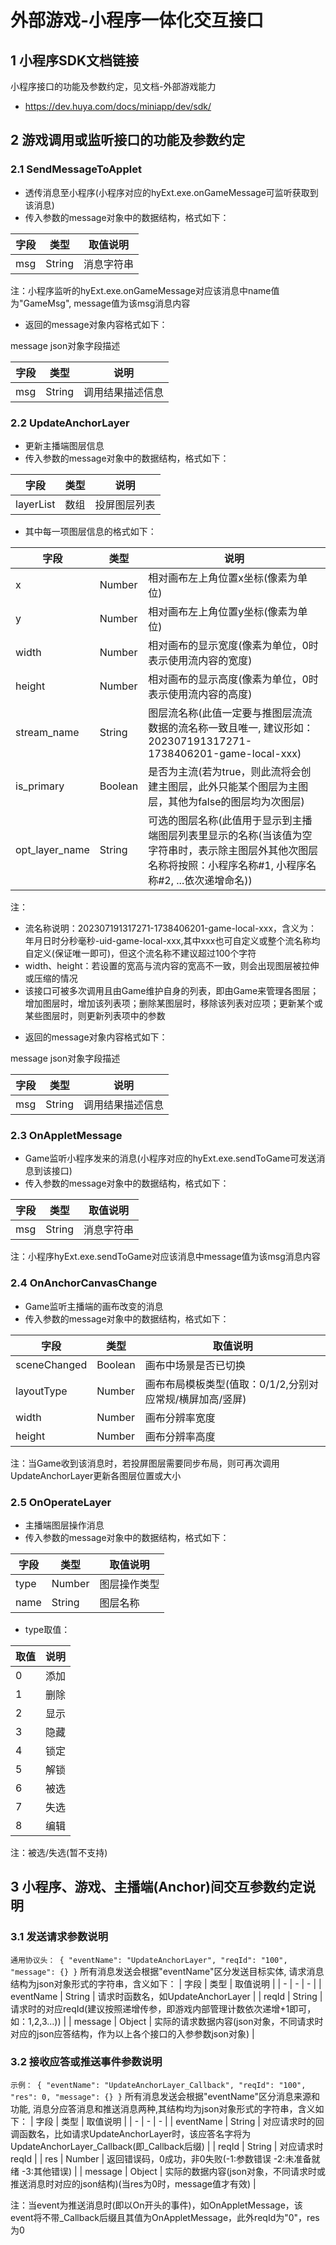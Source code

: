 # 外部游戏-小程序一体化交互接口

## 1 小程序SDK文档链接
小程序接口的功能及参数约定，见文档-外部游戏能力
* https://dev.huya.com/docs/miniapp/dev/sdk/

## 2 游戏调用或监听接口的功能及参数约定
### 2.1 SendMessageToApplet
* 透传消息至小程序(小程序对应的hyExt.exe.onGameMessage可监听获取到该消息)
* 传入参数的message对象中的数据结构，格式如下：

| 字段 | 类型 | 取值说明 |
| - | - | - |
| msg | String | 消息字符串 |

注：小程序监听的hyExt.exe.onGameMessage对应该消息中name值为"GameMsg", message值为该msg消息内容

* 返回的message对象内容格式如下：

message json对象字段描述

| 字段 | 类型 | 说明 |
| - | - | - |
| msg | String | 调用结果描述信息 |

### 2.2 UpdateAnchorLayer
* 更新主播端图层信息
* 传入参数的message对象中的数据结构，格式如下：
  
| 字段 | 类型 | 说明 |
| - | - | - |
| layerList | 数组 | 投屏图层列表 |

* 其中每一项图层信息的格式如下：

| 字段 | 类型 | 说明 |
| - | - | - |
| x | Number | 相对画布左上角位置x坐标(像素为单位) |
| y | Number | 相对画布左上角位置y坐标(像素为单位) |
| width | Number | 相对画布的显示宽度(像素为单位，0时表示使用流内容的宽度) |
| height | Number | 相对画布的显示高度(像素为单位，0时表示使用流内容的高度) |
| stream_name | String | 图层流名称(此值一定要与推图层流流数据的流名称一致且唯一, 建议形如：202307191317271-1738406201-game-local-xxx) |
| is_primary | Boolean | 是否为主流(若为true，则此流将会创建主图层，此外只能某个图层为主图层，其他为false的图层均为次图层) |
| opt_layer_name | String | 可选的图层名称(此值用于显示到主播端图层列表里显示的名称(当该值为空字符串时，表示除主图层外其他次图层名称将按照：小程序名称#1, 小程序名称#2, ...依次递增命名)) |

注：
- 流名称说明：202307191317271-1738406201-game-local-xxx，含义为：年月日时分秒毫秒-uid-game-local-xxx,其中xxx也可自定义或整个流名称均自定义(保证唯一即可)，但这个流名称不建议超过100个字符
- width、height：若设置的宽高与流内容的宽高不一致，则会出现图层被拉伸或压缩的情况
- 该接口可被多次调用且由Game维护自身的列表，即由Game来管理各图层；增加图层时，增加该列表项；删除某图层时，移除该列表对应项；更新某个或某些图层时，则更新列表项中的参数

* 返回的message对象内容格式如下：

message json对象字段描述

| 字段 | 类型 | 说明 |
| - | - | - |
| msg | String | 调用结果描述信息 |

### 2.3 OnAppletMessage
* Game监听小程序发来的消息(小程序对应的hyExt.exe.sendToGame可发送消息到该接口)
* 传入参数的message对象中的数据结构，格式如下：

| 字段 | 类型 | 取值说明 |
| - | - | - |
| msg | String | 消息字符串 |

注：小程序hyExt.exe.sendToGame对应该消息中message值为该msg消息内容

### 2.4 OnAnchorCanvasChange
* Game监听主播端的画布改变的消息
* 传入参数的message对象中的数据结构，格式如下：

| 字段 | 类型 | 取值说明 |
| - | - | - |
| sceneChanged | Boolean | 画布中场景是否已切换 |
| layoutType | Number | 画布布局模板类型(值取：0/1/2,分别对应常规/横屏加高/竖屏) |
| width | Number | 画布分辨率宽度 |
| height | Number | 画布分辨率高度 |

注：当Game收到该消息时，若投屏图层需要同步布局，则可再次调用UpdateAnchorLayer更新各图层位置或大小

### 2.5 OnOperateLayer
* 主播端图层操作消息
* 传入参数的message对象中的数据结构，格式如下：

| 字段 | 类型 | 取值说明 |
| - | - | - |
| type | Number | 图层操作类型 |
| name | String | 图层名称 |

* type取值：
  
| 取值 | 说明 |
| - | - |
| 0 | 添加 |
| 1 | 删除 |
| 2 | 显示 |
| 3 | 隐藏 |
| 4 | 锁定 |
| 5 | 解锁 |
| 6 | 被选 |
| 7 | 失选 |
| 8 | 编辑 |

注：被选/失选(暂不支持)

## 3 小程序、游戏、主播端(Anchor)间交互参数约定说明
### 3.1 发送请求参数说明
`
通用协议头：
{
	"eventName": "UpdateAnchorLayer",
  "reqId": "100",
	"message": {}
}
`
所有消息发送会根据"eventName"区分发送目标实体, 请求消息结构为json对象形式的字符串，含义如下：
| 字段 | 类型 | 取值说明 |
| - | - | - |
| eventName | String | 请求时函数名，如UpdateAnchorLayer |
| reqId | String | 请求时的对应reqId(建议按照递增传参，即游戏内部管理计数依次递增+1即可， 如：1,2,3...)) |
| message | Object | 实际的请求数据内容(json对象，不同请求时对应的json应答结构，作为以上各个接口的入参参数json对象) |

### 3.2 接收应答或推送事件参数说明
`
示例：
{
	"eventName": "UpdateAnchorLayer_Callback",
  "reqId": "100",
  "res": 0,
	"message": {}
}
`
所有消息发送会根据"eventName"区分消息来源和功能, 消息分应答消息和推送消息两种,其结构均为json对象形式的字符串，含义如下：
| 字段 | 类型 | 取值说明 |
| - | - | - |
| eventName | String | 对应请求时的回调函数名，比如请求UpdateAnchorLayer时，该应答名字将为UpdateAnchorLayer_Callback(即_Callback后缀) |
| reqId | String | 对应请求时reqId |
| res | Number | 返回错误码，0成功，非0失败(-1:参数错误 -2:未准备就绪 -3:其他错误) |
| message | Object | 实际的数据内容(json对象，不同请求时或推送消息时对应的json结构)(当res为0时，message值才有效) |

注：当event为推送消息时(即以On开头的事件)，如OnAppletMessage，该event将不带_Callback后缀且其值为OnAppletMessage，此外reqId为"0"，res为0
